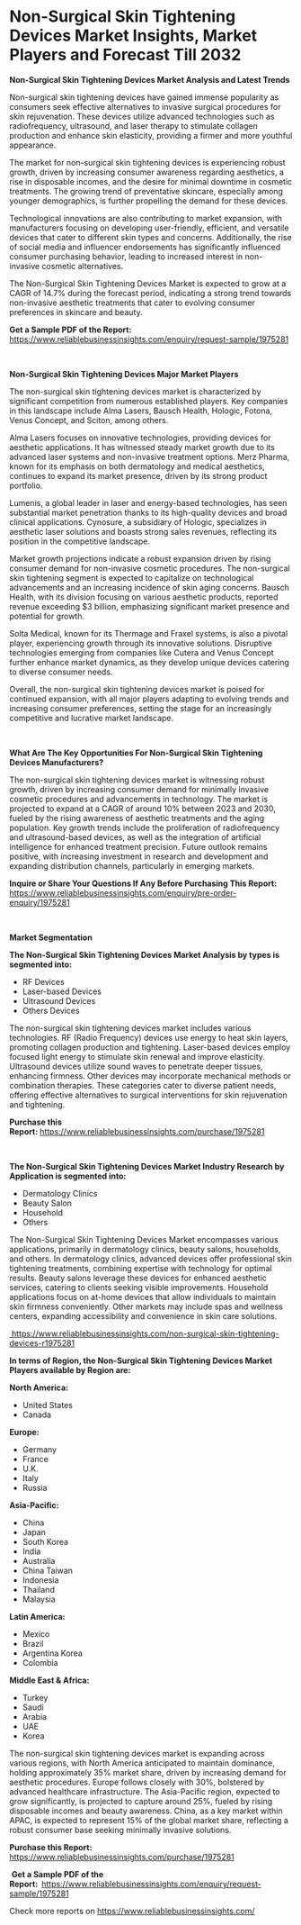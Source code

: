 <p><h1>Non-Surgical Skin Tightening Devices Market Insights, Market Players and Forecast Till 2032</h1></p><p><strong>Non-Surgical Skin Tightening Devices Market Analysis and Latest Trends</strong></p>
<p><p>Non-surgical skin tightening devices have gained immense popularity as consumers seek effective alternatives to invasive surgical procedures for skin rejuvenation. These devices utilize advanced technologies such as radiofrequency, ultrasound, and laser therapy to stimulate collagen production and enhance skin elasticity, providing a firmer and more youthful appearance.</p><p>The market for non-surgical skin tightening devices is experiencing robust growth, driven by increasing consumer awareness regarding aesthetics, a rise in disposable incomes, and the desire for minimal downtime in cosmetic treatments. The growing trend of preventative skincare, especially among younger demographics, is further propelling the demand for these devices.</p><p>Technological innovations are also contributing to market expansion, with manufacturers focusing on developing user-friendly, efficient, and versatile devices that cater to different skin types and concerns. Additionally, the rise of social media and influencer endorsements has significantly influenced consumer purchasing behavior, leading to increased interest in non-invasive cosmetic alternatives.</p><p>The Non-Surgical Skin Tightening Devices Market is expected to grow at a CAGR of 14.7% during the forecast period, indicating a strong trend towards non-invasive aesthetic treatments that cater to evolving consumer preferences in skincare and beauty.</p></p>
<p><strong>Get a Sample PDF of the Report:&nbsp;</strong> <a href="https://www.reliablebusinessinsights.com/enquiry/request-sample/1975281?utm_campaign=2215&utm_medium=2&utm_source=Github&utm_content=ia&utm_term=01032025&utm_id=non-surgical-skin-tightening-devices">https://www.reliablebusinessinsights.com/enquiry/request-sample/1975281</a></p>
<p>&nbsp;</p>
<p><strong>Non-Surgical Skin Tightening Devices Major Market Players</strong></p>
<p><p>The non-surgical skin tightening devices market is characterized by significant competition from numerous established players. Key companies in this landscape include Alma Lasers, Bausch Health, Hologic, Fotona, Venus Concept, and Sciton, among others. </p><p>Alma Lasers focuses on innovative technologies, providing devices for aesthetic applications. It has witnessed steady market growth due to its advanced laser systems and non-invasive treatment options. Merz Pharma, known for its emphasis on both dermatology and medical aesthetics, continues to expand its market presence, driven by its strong product portfolio.</p><p>Lumenis, a global leader in laser and energy-based technologies, has seen substantial market penetration thanks to its high-quality devices and broad clinical applications. Cynosure, a subsidiary of Hologic, specializes in aesthetic laser solutions and boasts strong sales revenues, reflecting its position in the competitive landscape.</p><p>Market growth projections indicate a robust expansion driven by rising consumer demand for non-invasive cosmetic procedures. The non-surgical skin tightening segment is expected to capitalize on technological advancements and an increasing incidence of skin aging concerns. Bausch Health, with its division focusing on various aesthetic products, reported revenue exceeding $3 billion, emphasizing significant market presence and potential for growth.</p><p>Solta Medical, known for its Thermage and Fraxel systems, is also a pivotal player, experiencing growth through its innovative solutions. Disruptive technologies emerging from companies like Cutera and Venus Concept further enhance market dynamics, as they develop unique devices catering to diverse consumer needs.</p><p>Overall, the non-surgical skin tightening devices market is poised for continued expansion, with all major players adapting to evolving trends and increasing consumer preferences, setting the stage for an increasingly competitive and lucrative market landscape.</p></p>
<p>&nbsp;</p>
<p><strong>What Are The Key Opportunities For Non-Surgical Skin Tightening Devices Manufacturers?</strong></p>
<p><p>The non-surgical skin tightening devices market is witnessing robust growth, driven by increasing consumer demand for minimally invasive cosmetic procedures and advancements in technology. The market is projected to expand at a CAGR of around 10% between 2023 and 2030, fueled by the rising awareness of aesthetic treatments and the aging population. Key growth trends include the proliferation of radiofrequency and ultrasound-based devices, as well as the integration of artificial intelligence for enhanced treatment precision. Future outlook remains positive, with increasing investment in research and development and expanding distribution channels, particularly in emerging markets.</p></p>
<p><strong>Inquire or Share Your Questions If Any Before Purchasing This Report:</strong> <a href="https://www.reliablebusinessinsights.com/enquiry/pre-order-enquiry/1975281?utm_campaign=2215&utm_medium=2&utm_source=Github&utm_content=ia&utm_term=01032025&utm_id=non-surgical-skin-tightening-devices">https://www.reliablebusinessinsights.com/enquiry/pre-order-enquiry/1975281</a></p>
<p>&nbsp;</p>
<p><strong>Market Segmentation</strong></p>
<p><strong>The Non-Surgical Skin Tightening Devices Market Analysis by types is segmented into:</strong></p>
<p><ul><li>RF Devices</li><li>Laser-based Devices</li><li>Ultrasound Devices</li><li>Others Devices</li></ul></p>
<p><p>The non-surgical skin tightening devices market includes various technologies. RF (Radio Frequency) devices use energy to heat skin layers, promoting collagen production and tightening. Laser-based devices employ focused light energy to stimulate skin renewal and improve elasticity. Ultrasound devices utilize sound waves to penetrate deeper tissues, enhancing firmness. Other devices may incorporate mechanical methods or combination therapies. These categories cater to diverse patient needs, offering effective alternatives to surgical interventions for skin rejuvenation and tightening.</p></p>
<p><strong>Purchase this Report:&nbsp;</strong><a href="https://www.reliablebusinessinsights.com/purchase/1975281?utm_campaign=2215&utm_medium=2&utm_source=Github&utm_content=ia&utm_term=01032025&utm_id=non-surgical-skin-tightening-devices">https://www.reliablebusinessinsights.com/purchase/1975281</a></p>
<p>&nbsp;</p>
<p><strong>The Non-Surgical Skin Tightening Devices Market Industry Research by Application is segmented into:</strong></p>
<p><ul><li>Dermatology Clinics</li><li>Beauty Salon</li><li>Household</li><li>Others</li></ul></p>
<p><p>The Non-Surgical Skin Tightening Devices Market encompasses various applications, primarily in dermatology clinics, beauty salons, households, and others. In dermatology clinics, advanced devices offer professional skin tightening treatments, combining expertise with technology for optimal results. Beauty salons leverage these devices for enhanced aesthetic services, catering to clients seeking visible improvements. Household applications focus on at-home devices that allow individuals to maintain skin firmness conveniently. Other markets may include spas and wellness centers, expanding accessibility and convenience in skin care solutions.</p></p>
<p><a href="https://www.reliablebusinessinsights.com/non-surgical-skin-tightening-devices-r1975281?utm_campaign=2215&utm_medium=2&utm_source=Github&utm_content=ia&utm_term=01032025&utm_id=non-surgical-skin-tightening-devices">&nbsp;https://www.reliablebusinessinsights.com/non-surgical-skin-tightening-devices-r1975281</a></p>
<p><strong>In terms of Region, the Non-Surgical Skin Tightening Devices Market Players available by Region are:</strong></p>
<p>
    <p> <strong> North America: </strong>
        <ul>
            <li>United States</li>
            <li>Canada</li>
        </ul>
        </p> 
    <p> <strong> Europe: </strong>
        <ul>
            <li>Germany</li>
            <li>France</li>
            <li>U.K.</li>
            <li>Italy</li>
            <li>Russia</li>
        </ul>
        </p> 
    <p> <strong> Asia-Pacific: </strong>
        <ul>
            <li>China</li>
            <li>Japan</li>
            <li>South Korea</li>
            <li>India</li>
            <li>Australia</li>
            <li>China Taiwan</li>
            <li>Indonesia</li>
            <li>Thailand</li>
            <li>Malaysia</li>
        </ul>
        </p> 
    <p> <strong> Latin America: </strong>
        <ul>
            <li>Mexico</li>
            <li>Brazil</li>
            <li>Argentina Korea</li>
            <li>Colombia</li>
        </ul>
        </p> 
    <p> <strong> Middle East & Africa: </strong>
        <ul>
            <li>Turkey</li>
            <li>Saudi</li>
            <li>Arabia</li>
            <li>UAE</li>
            <li>Korea</li>
        </ul>
    </p>
    </p>
<p><p>The non-surgical skin tightening devices market is expanding across various regions, with North America anticipated to maintain dominance, holding approximately 35% market share, driven by increasing demand for aesthetic procedures. Europe follows closely with 30%, bolstered by advanced healthcare infrastructure. The Asia-Pacific region, expected to grow significantly, is projected to capture around 25%, fueled by rising disposable incomes and beauty awareness. China, as a key market within APAC, is expected to represent 15% of the global market share, reflecting a robust consumer base seeking minimally invasive solutions.</p></p>
<p><strong>Purchase this Report: </strong><a href="https://www.reliablebusinessinsights.com/purchase/1975281?utm_campaign=2215&utm_medium=2&utm_source=Github&utm_content=ia&utm_term=01032025&utm_id=non-surgical-skin-tightening-devices">https://www.reliablebusinessinsights.com/purchase/1975281</a></p>
<p>&nbsp;<strong>Get a Sample PDF of the Report:&nbsp;&nbsp;</strong><a href="https://www.reliablebusinessinsights.com/enquiry/request-sample/1975281?utm_campaign=2215&utm_medium=2&utm_source=Github&utm_content=ia&utm_term=01032025&utm_id=non-surgical-skin-tightening-devices">https://www.reliablebusinessinsights.com/enquiry/request-sample/1975281</a></p>
<p><strong></strong></p>
<p>Check more reports on <a href="https://www.reliablebusinessinsights.com/?utm_campaign=2215&utm_medium=2&utm_source=Github&utm_content=ia&utm_term=01032025&utm_id=non-surgical-skin-tightening-devices">https://www.reliablebusinessinsights.com/</a></p>